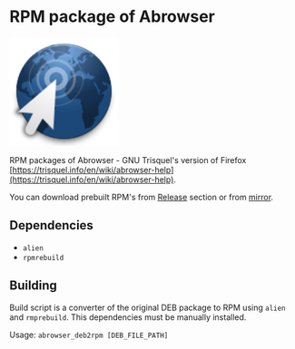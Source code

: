 RPM package of Abrowser
=====================

![Abrowser](art/icon.png)

RPM packages of Abrowser - GNU Trisquel's version of Firefox [https://trisquel.info/en/wiki/abrowser-help](https://trisquel.info/en/wiki/abrowser-help).

You can download prebuilt RPM's from [Release](https://github.com/proninyaroslav/abrowser-rpm/releases) section or from [mirror](https://proninyaroslav.ru/ftp/abrowser_rpm/).

## Dependencies

 - `alien`
 - `rpmrebuild`

## Building

Build script is a converter of the original DEB package to RPM using `alien` and `rmprebuild`. This dependencies must be manually installed.

Usage: `abrowser_deb2rpm [DEB_FILE_PATH]`
